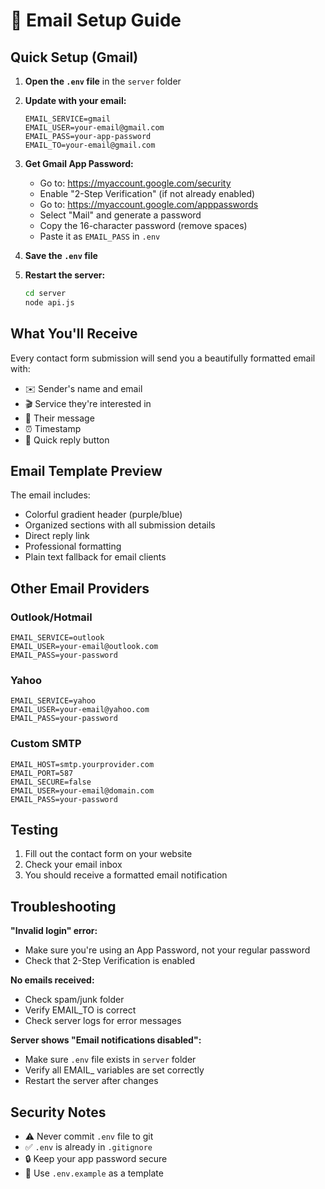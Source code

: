 # 📧 Email Setup Guide

## Quick Setup (Gmail)

1. **Open the `.env` file** in the `server` folder

2. **Update with your email:**
   ```env
   EMAIL_SERVICE=gmail
   EMAIL_USER=your-email@gmail.com
   EMAIL_PASS=your-app-password
   EMAIL_TO=your-email@gmail.com
   ```

3. **Get Gmail App Password:**
   - Go to: https://myaccount.google.com/security
   - Enable "2-Step Verification" (if not already enabled)
   - Go to: https://myaccount.google.com/apppasswords
   - Select "Mail" and generate a password
   - Copy the 16-character password (remove spaces)
   - Paste it as `EMAIL_PASS` in `.env`

4. **Save the `.env` file**

5. **Restart the server:**
   ```bash
   cd server
   node api.js
   ```

## What You'll Receive

Every contact form submission will send you a beautifully formatted email with:
- ✉️ Sender's name and email
- 🎬 Service they're interested in
- 💬 Their message
- ⏰ Timestamp
- 🔗 Quick reply button

## Email Template Preview

The email includes:
- Colorful gradient header (purple/blue)
- Organized sections with all submission details
- Direct reply link
- Professional formatting
- Plain text fallback for email clients

## Other Email Providers

### Outlook/Hotmail
```env
EMAIL_SERVICE=outlook
EMAIL_USER=your-email@outlook.com
EMAIL_PASS=your-password
```

### Yahoo
```env
EMAIL_SERVICE=yahoo
EMAIL_USER=your-email@yahoo.com
EMAIL_PASS=your-password
```

### Custom SMTP
```env
EMAIL_HOST=smtp.yourprovider.com
EMAIL_PORT=587
EMAIL_SECURE=false
EMAIL_USER=your-email@domain.com
EMAIL_PASS=your-password
```

## Testing

1. Fill out the contact form on your website
2. Check your email inbox
3. You should receive a formatted email notification

## Troubleshooting

**"Invalid login" error:**
- Make sure you're using an App Password, not your regular password
- Check that 2-Step Verification is enabled

**No emails received:**
- Check spam/junk folder
- Verify EMAIL_TO is correct
- Check server logs for error messages

**Server shows "Email notifications disabled":**
- Make sure `.env` file exists in `server` folder
- Verify all EMAIL_ variables are set correctly
- Restart the server after changes

## Security Notes

- ⚠️ Never commit `.env` file to git
- ✅ `.env` is already in `.gitignore`
- 🔒 Keep your app password secure
- 📝 Use `.env.example` as a template
